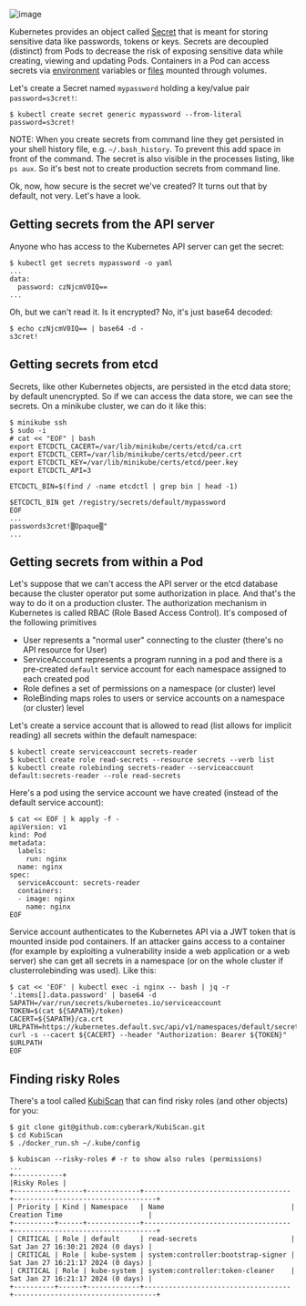 ![image](https://github.com/jreisinger/docs/assets/1047259/5fe480d5-b257-4fe3-975b-1bdcc9fe5ad2)

Kubernetes provides an object called [Secret](https://kubernetes.io/docs/concepts/configuration/secret) that is meant for storing sensitive data like passwords, tokens or keys. Secrets are decoupled (distinct) from Pods to decrease the risk of exposing sensitive data while creating, viewing and updating Pods. Containers in a Pod can access secrets via [environment](https://kubernetes.io/docs/tasks/inject-data-application/distribute-credentials-secure/#define-container-environment-variables-using-secret-data) variables or [files](https://kubernetes.io/docs/tasks/inject-data-application/distribute-credentials-secure/#create-a-pod-that-has-access-to-the-secret-data-through-a-volume) mounted through volumes.

Let's create a Secret named `mypassword` holding a key/value pair `password=s3cret!`:

```
$ kubectl create secret generic mypassword --from-literal password=s3cret!
```

NOTE: When you create secrets from command line they get persisted in your shell history file, e.g. `~/.bash_history`. To prevent this add space in front of the command. The secret is also visible in the processes listing, like `ps aux`. So it's best not to create production secrets from command line.

Ok, now, how secure is the secret we've created? It turns out that by default, not very. Let's have a look.

## Getting secrets from the API server

Anyone who has access to the Kubernetes API server can get the secret:

```
$ kubectl get secrets mypassword -o yaml
...
data:
  password: czNjcmV0IQ==
...
```

Oh, but we can't read it. Is it encrypted? No, it's just base64 decoded:

```
$ echo czNjcmV0IQ== | base64 -d -
s3cret!
```

## Getting secrets from etcd

Secrets, like other Kubernetes objects, are persisted in the etcd data store; by default unencrypted. So if we can access the data store, we can see the secrets. On a minikube cluster, we can do it like this:

```
$ minikube ssh
$ sudo -i
# cat << "EOF" | bash
export ETCDCTL_CACERT=/var/lib/minikube/certs/etcd/ca.crt
export ETCDCTL_CERT=/var/lib/minikube/certs/etcd/peer.crt
export ETCDCTL_KEY=/var/lib/minikube/certs/etcd/peer.key
export ETCDCTL_API=3

ETCDCTL_BIN=$(find / -name etcdctl | grep bin | head -1)

$ETCDCTL_BIN get /registry/secrets/default/mypassword
EOF
...
passwords3cret!▒Opaque▒"
...
```

## Getting secrets from within a Pod

Let's suppose that we can't access the API server or the etcd database because the cluster operator put some authorization in place. And that's the way to do it on a production cluster. The authorization mechanism in Kubernetes is called RBAC (Role Based Access Control). It's composed of the following primitives

- User represents a "normal user" connecting to the cluster (there's no API resource for User)
- ServiceAccount represents a program running in a pod and there is a pre-created `default` service account for each namespace assigned to each created pod
- Role defines a set of permissions on a namespace (or cluster) level
- RoleBinding maps roles to users or service accounts on a namespace (or cluster) level

Let's create a service account that is allowed to read (list allows for implicit reading) all secrets within the default namespace:

```
$ kubectl create serviceaccount secrets-reader
$ kubectl create role read-secrets --resource secrets --verb list
$ kubectl create rolebinding secrets-reader --serviceaccount default:secrets-reader --role read-secrets
```

Here's a pod using the service account we have created (instead of the default service account):

```
$ cat << EOF | k apply -f -
apiVersion: v1
kind: Pod
metadata:
  labels:
    run: nginx
  name: nginx
spec:
  serviceAccount: secrets-reader
  containers:
  - image: nginx
    name: nginx
EOF
```

Service account authenticates to the Kubernetes API via a JWT token that is mounted inside pod containers. If an attacker gains access to a container (for example by exploiting a vulnerability inside a web application or a web server) she can get all secrets in a namespace (or on the whole cluster if clusterrolebinding was used). Like this:

```
$ cat << 'EOF' | kubectl exec -i nginx -- bash | jq -r '.items[].data.password' | base64 -d
SAPATH=/var/run/secrets/kubernetes.io/serviceaccount
TOKEN=$(cat ${SAPATH}/token)
CACERT=${SAPATH}/ca.crt
URLPATH=https://kubernetes.default.svc/api/v1/namespaces/default/secrets
curl -s --cacert ${CACERT} --header "Authorization: Bearer ${TOKEN}" $URLPATH
EOF
```

## Finding risky Roles

There's a tool called [KubiScan](https://github.com/cyberark/KubiScan) that can find risky roles (and other objects) for you:

```
$ git clone git@github.com:cyberark/KubiScan.git
$ cd KubiScan
$ ./docker_run.sh ~/.kube/config

$ kubiscan --risky-roles # -r to show also rules (permissions)
...
+------------+
|Risky Roles |
+----------+------+-------------+------------------------------------+-----------------------------------+
| Priority | Kind | Namespace   | Name                               | Creation Time                     |
+----------+------+-------------+------------------------------------+-----------------------------------+
| CRITICAL | Role | default     | read-secrets                       | Sat Jan 27 16:30:21 2024 (0 days) |
| CRITICAL | Role | kube-system | system:controller:bootstrap-signer | Sat Jan 27 16:21:17 2024 (0 days) |
| CRITICAL | Role | kube-system | system:controller:token-cleaner    | Sat Jan 27 16:21:17 2024 (0 days) |
+----------+------+-------------+------------------------------------+-----------------------------------+
```
